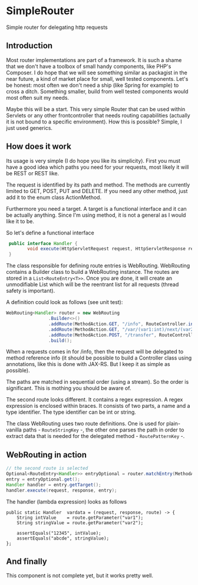 # SimpleRouter
Simple router for delegating http requests
## Introduction
Most router implementations are part of a framework. It is such a shame that we don't have a toolbox of small handy components, like PHP's Composer. I do hope that we will see something similar as packagist in the near future, a kind of market place for small, well tested components. Let's be honest: most often we don't need a ship (like Spring for example) to cross a ditch. Something smaller, build from well tested components would most often suit my needs.

Maybe this will be a start. This very simple Router that can be used within Servlets or any other frontcontroller that needs routing capabilities (actually it is not bound to a specific environment). How this is possible? Simple, I just used generics.

## How does it work
Its usage is very simple (I do hope you like its simplicity). First you must have a good idea which paths you need for your requests, most likely it will be REST or REST like.

The request is identified by its path and method. The methods are currently limited to GET, POST, PUT and DELETE. If you need any other method, just add it to the enum class ActionMethod.

Furthermore you need a target. A target is a functional interface and it can be actually anything. Since I'm using method, it is not a general as I would like it to be.

So let's define a functional interface <T>

```java
 public interface Handler {
        void execute(HttpServletRequest request, HttpServletResponse response, RouteEntry entry) throws ServletException , IOException;
 }
```
The class responsible for defining route entries is WebRouting. WebRouting contains a Builder class to build a WebRouting instance.
The routes are stored in a `List<RouteEntry<T>>`. Once you are done, it will create an unmodifiable List which will be the reentrant list for all requests (thread safety is important).

A definition could look as follows (see unit test):

```java
WebRouting<Handler> router = new WebRouting
                .Builder<>()
                .addRoute(MethodAction.GET, "/info", RouteController.info)
                .addRoute(MethodAction.GET, "/var/(var1:int)/next/(var2:string)", RouteController.vardata)
                .addRoute(MethodAction.POST, "/transfer", RouteController.payment)
                .build();
```
When a requests comes in for /info, then the request will be delegated to method reference info (it should be possible to build a Controller class using annotations, like this is done with JAX-RS. But I keep it as simple as possible).

The paths are matched in sequential order (using a stream). So the order is significant. This is mothing you should be aware of.

The second route looks different. It contains a regex expression. A regex expression is enclosed within braces. It consists of two parts, a name and a type identifier. The type identifier can be int or string. 

The class WebRouting uses two route definitions. One is used for plain-vanilla paths - `RouteStringKey` -, the other one parses the path in order to extract data that is needed for the delegated method - `RoutePatternKey` -.

## WebRouting in action
```java
// the second route is selected
Optional<RouteEntry<Handler>> entryOptional = router.matchEntry(MethodAction.valueOf("GET"), "/var/12345/next/abcde");
entry = entryOptional.get();
Handler handler = entry.getTarget();
handler.execute(request, response, entry);
```

The handler (lambda expression) looks as follows
```
public static Handler  vardata = (request, response, route) -> {
    String intValue    = route.getParameter("var1");
    String stringValue = route.getParameter("var2");
            
    assertEquals("12345", intValue);
    assertEquals("abcde", stringValue);
};

```
## And finally
This component is not complete yet, but it works pretty well.








